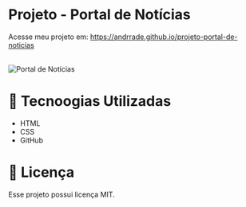 # Projeto - Portal de Notícias
Acesse meu projeto em: <a href="https://andrrade.github.io/projeto-portal-de-noticias" target="_blank">https://andrrade.github.io/projeto-portal-de-noticias</a>
<br><br>

![Portal de Notícias](https://github.com/user-attachments/assets/be2ad9c4-3072-4347-829c-7f7ebbc7fbf1)


# 🚀 Tecnoogias Utilizadas

- HTML
- CSS
- GitHub

# 📝 Licença

Esse projeto possui licença MIT.

